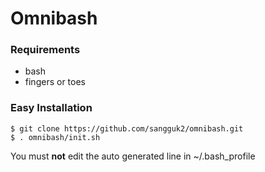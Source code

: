# Omnibash #

### Requirements ###
- bash
- fingers or toes

### Easy Installation ###
```
$ git clone https://github.com/sangguk2/omnibash.git
$ . omnibash/init.sh
```
You must **not** edit the auto generated line in ~/.bash_profile
